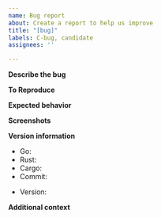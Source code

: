 ```yaml
---
name: Bug report
about: Create a report to help us improve
title: "[bug]"
labels: C-bug, candidate
assignees: ''

---
```

<!--
Please first see README for how to get help before filing a new bug report. 

If you have a *QUESTION* about Filecoin, please ask on our forum at https://discuss.filecoin.io/
-->

**Describe the bug**
<!-- A clear and concise description of what the bug is. -->

**To Reproduce**
<!--
Steps to reproduce the behavior:
1. Go to '...'
2. Run this command '...'
3. See error
-->

**Expected behavior**
<!-- A clear and concise description of what you expected to happen. -->

**Screenshots**
<!-- If applicable, add logging output or screenshots to help explain your problem. -->

**Version information**
<!-- if you are trying to build go-filecoin -->
- Go: <!-- go version -->
- Rust: <!-- rustc --version -->
- Cargo: <!-- cargo --version -->
- Commit: <!--  git rev-parse HEAD -->
<!-- if you are running go-filecoin -->
- Version: <!-- go-filecoin version -->

**Additional context**
<!-- Add any other context about the problem here. -->
